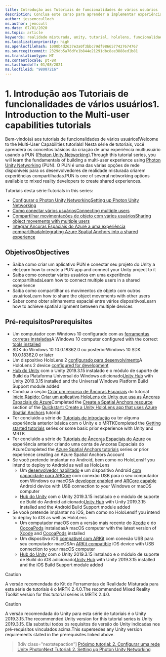 ```yaml
---
title: Introdução aos Tutoriais de funcionalidades de vários usuários
description: Conclua este curso para aprender a implementar experiências compartilhadas de vários usuários em um aplicativo do HoloLens 2.
author: jessemcculloch
ms.author: jemccull
ms.date: 07/01/2020
ms.topic: article
keywords: realidade misturada, unity, tutorial, hololens, funcionalidades de multiusuários, Photon, MRTK, kit de ferramentas de realidade misturada, UWP, âncoras espaciais do Azure
ms.localizationpriority: high
ms.openlocfilehash: 1000b4d2637e3a0f3bbc79df9866577427674767
ms.sourcegitcommit: 2329db5a76dfe1b844e21291dbc8ee3888ed1b81
ms.translationtype: HT
ms.contentlocale: pt-BR
ms.lasthandoff: 01/08/2021
ms.locfileid: "98007216"
---
```

# <a name="1-introduction-to-the-multi-user-capabilities-tutorials"></a><span data-ttu-id="1aac5-104">1. Introdução aos Tutoriais de funcionalidades de vários usuários</span><span class="sxs-lookup"><span data-stu-id="1aac5-104">1. Introduction to the Multi-user capabilities tutorials</span></span>

<span data-ttu-id="1aac5-105">Bem-vindo(a) aos tutoriais de funcionalidades de vários usuários!</span><span class="sxs-lookup"><span data-stu-id="1aac5-105">Welcome to the Multi-User Capabilities tutorials!</span></span> <span data-ttu-id="1aac5-106">Nesta série de tutoriais, você aprenderá os conceitos básicos da criação de uma experiência multiusuário usando a PUN (<a href="https://www.photonengine.com/PUN" target="_blank">Photon Unity Networking</a>).</span><span class="sxs-lookup"><span data-stu-id="1aac5-106">Through this tutorial series, you will learn the fundamentals of building a multi-user experience using <a href="https://www.photonengine.com/PUN" target="_blank">Photon Unity Networking</a> (PUN).</span></span> <span data-ttu-id="1aac5-107">O PUN é uma das várias opções de rede disponíveis para os desenvolvedores de realidade misturada criarem experiências compartilhadas.</span><span class="sxs-lookup"><span data-stu-id="1aac5-107">PUN is one of several networking options available to mixed reality developers to create shared experiences.</span></span>

<span data-ttu-id="1aac5-108">Tutoriais desta série:</span><span class="sxs-lookup"><span data-stu-id="1aac5-108">Tutorials in this series:</span></span>

* [<span data-ttu-id="1aac5-109">Configurar o Photon Unity Networking</span><span class="sxs-lookup"><span data-stu-id="1aac5-109">Setting up Photon Unity Networking</span></span>](mr-learning-sharing-02.md)
* [<span data-ttu-id="1aac5-110">Como conectar vários usuários</span><span class="sxs-lookup"><span data-stu-id="1aac5-110">Connecting multiple users</span></span>](mr-learning-sharing-03.md)
* [<span data-ttu-id="1aac5-111">Compartilhar movimentações de objeto com vários usuários</span><span class="sxs-lookup"><span data-stu-id="1aac5-111">Sharing object movements with multiple users</span></span>](mr-learning-sharing-04.md)
* [<span data-ttu-id="1aac5-112">Integrar Âncoras Espaciais do Azure a uma experiência compartilhada</span><span class="sxs-lookup"><span data-stu-id="1aac5-112">Integrating Azure Spatial Anchors into a shared experience</span></span>](mr-learning-sharing-05.md)

## <a name="objectives"></a><span data-ttu-id="1aac5-113">Objetivos</span><span class="sxs-lookup"><span data-stu-id="1aac5-113">Objectives</span></span>

* <span data-ttu-id="1aac5-114">Saiba como criar um aplicativo PUN e conectar seu projeto do Unity a ele</span><span class="sxs-lookup"><span data-stu-id="1aac5-114">Learn how to create a PUN app and connect your Unity project to it</span></span>
* <span data-ttu-id="1aac5-115">Saiba como conectar vários usuários em uma experiência compartilhada</span><span class="sxs-lookup"><span data-stu-id="1aac5-115">Learn how to connect multiple users in a shared experience</span></span>
* <span data-ttu-id="1aac5-116">Saiba como compartilhar os movimentos de objeto com outros usuários</span><span class="sxs-lookup"><span data-stu-id="1aac5-116">Learn how to share the object movements with other users</span></span>
* <span data-ttu-id="1aac5-117">Saber como obter alinhamento espacial entre vários dispositivos</span><span class="sxs-lookup"><span data-stu-id="1aac5-117">Learn how to achieve spatial alignment between multiple devices</span></span>

## <a name="prerequisites"></a><span data-ttu-id="1aac5-118">Pré-requisitos</span><span class="sxs-lookup"><span data-stu-id="1aac5-118">Prerequisites</span></span>

* <span data-ttu-id="1aac5-119">Um computador com Windows 10 configurado com as [ferramentas corretas instaladas](../../install-the-tools.md)</span><span class="sxs-lookup"><span data-stu-id="1aac5-119">A Windows 10 computer configured with the correct [tools installed](../../install-the-tools.md)</span></span>
* <span data-ttu-id="1aac5-120">SDK do Windows 10 10.0.18362.0 ou posterior</span><span class="sxs-lookup"><span data-stu-id="1aac5-120">Windows 10 SDK 10.0.18362.0 or later</span></span>
* <span data-ttu-id="1aac5-121">Um dispositivo HoloLens 2 [configurado para desenvolvimento](../../platform-capabilities-and-apis/using-visual-studio.md#enabling-developer-mode)</span><span class="sxs-lookup"><span data-stu-id="1aac5-121">A HoloLens 2 device [configured for development](../../platform-capabilities-and-apis/using-visual-studio.md#enabling-developer-mode)</span></span>
* <span data-ttu-id="1aac5-122"><a href="https://docs.unity3d.com/Manual/GettingStartedInstallingHub.html" target="_blank">Hub do Unity</a> com o Unity 2019.3.15 instalado e o módulo de suporte de Build da Plataforma Universal do Windows adicionado</span><span class="sxs-lookup"><span data-stu-id="1aac5-122"><a href="https://docs.unity3d.com/Manual/GettingStartedInstallingHub.html" target="_blank">Unity Hub</a> with Unity 2019.3.15 installed and the Universal Windows Platform Build Support module added</span></span>
* <span data-ttu-id="1aac5-123">Conclua a seção [Criar um recurso de Âncoras Espaciais](https://docs.microsoft.com/azure/spatial-anchors/quickstarts/get-started-unity-hololens#create-a-spatial-anchors-resource) do tutorial [Início Rápido: Criar um aplicativo HoloLens do Unity que usa as Âncoras Espaciais do Azure](https://docs.microsoft.com/azure/spatial-anchors/quickstarts/get-started-unity-hololens)</span><span class="sxs-lookup"><span data-stu-id="1aac5-123">Completed the [Create a Spatial Anchors resource](https://docs.microsoft.com/azure/spatial-anchors/quickstarts/get-started-unity-hololens#create-a-spatial-anchors-resource) section of the [Quickstart: Create a Unity HoloLens app that uses Azure Spatial Anchors](https://docs.microsoft.com/azure/spatial-anchors/quickstarts/get-started-unity-hololens) tutorial</span></span>
* <span data-ttu-id="1aac5-124">Ter concluído a série de [Tutoriais de introdução](mr-learning-base-01.md) ou ter alguma experiência anterior básica com o Unity e o MRTK</span><span class="sxs-lookup"><span data-stu-id="1aac5-124">Completed the [Getting started tutorials](mr-learning-base-01.md) series or some basic prior experience with Unity and MRTK</span></span>
* <span data-ttu-id="1aac5-125">Ter concluído a série de [Tutoriais de Âncoras Espaciais do Azure](mr-learning-asa-01.md) ou experiência anterior criando uma conta de Âncoras Espaciais do Azure</span><span class="sxs-lookup"><span data-stu-id="1aac5-125">Completed the [Azure Spatial Anchors tutorials](mr-learning-asa-01.md) series or prior experience creating an Azure Spatial Anchors Account</span></span>
* <span data-ttu-id="1aac5-126">Se você pretende implantar no Android, bem como no HoloLens</span><span class="sxs-lookup"><span data-stu-id="1aac5-126">If you intend to deploy to Android as well as HoloLens</span></span>
  * <span data-ttu-id="1aac5-127">Um <a href="https://developer.android.com/studio/debug/dev-options" target="_blank">desenvolvedor habilitado</a> e um dispositivo Android <a href="https://developers.google.com/ar/discover/supported-devices" target="_blank">com capacidade para ARCore</a> com conexão USB para o seu computador com Windows ou macOS</span><span class="sxs-lookup"><span data-stu-id="1aac5-127">A <a href="https://developer.android.com/studio/debug/dev-options" target="_blank">developer enabled</a> and <a href="https://developers.google.com/ar/discover/supported-devices" target="_blank">ARCore capable</a> Android device with USB connection to your Windows or macOS computer</span></span>
  * <span data-ttu-id="1aac5-128"><a href="https://docs.unity3d.com/Manual/GettingStartedInstallingHub.html" target="_blank">Hub do Unity</a> com o Unity 2019.3.15 instalado e o módulo de suporte de Build do Android adicionado</span><span class="sxs-lookup"><span data-stu-id="1aac5-128"><a href="https://docs.unity3d.com/Manual/GettingStartedInstallingHub.html" target="_blank">Unity Hub</a> with Unity 2019.3.15 installed and the Android Build Support module added</span></span>
* <span data-ttu-id="1aac5-129">Se você pretende implantar no iOS, bem como no HoloLens</span><span class="sxs-lookup"><span data-stu-id="1aac5-129">If you intend to deploy to iOS as well as HoloLens</span></span>
  * <span data-ttu-id="1aac5-130">Um computador macOS com a versão mais recente do <a href="https://geo.itunes.apple.com/us/app/xcode/id497799835?mt=12" target="_blank">Xcode</a> e do <a href="https://cocoapods.org" target="_blank">CocoaPods</a> instaladas</span><span class="sxs-lookup"><span data-stu-id="1aac5-130">A macOS computer with the latest version of <a href="https://geo.itunes.apple.com/us/app/xcode/id497799835?mt=12" target="_blank">Xcode</a> and <a href="https://cocoapods.org" target="_blank">CocoaPods</a> installed</span></span>
  * <span data-ttu-id="1aac5-131">Um dispositivo iOS <a href="https://developer.apple.com/documentation/arkit/verifying_device_support_and_user_permission" target="_blank">compatível com ARKit</a> com conexão USB para seu computador macOS</span><span class="sxs-lookup"><span data-stu-id="1aac5-131">An <a href="https://developer.apple.com/documentation/arkit/verifying_device_support_and_user_permission" target="_blank">ARKit compatible</a> iOS device with USB connection to your macOS computer</span></span>
  * <span data-ttu-id="1aac5-132"><a href="https://docs.unity3d.com/Manual/GettingStartedInstallingHub.html" target="_blank">Hub do Unity</a> com o Unity 2019.3.15 instalado e o módulo de suporte de Build do iOS adicionado</span><span class="sxs-lookup"><span data-stu-id="1aac5-132"><a href="https://docs.unity3d.com/Manual/GettingStartedInstallingHub.html" target="_blank">Unity Hub</a> with Unity 2019.3.15 installed and the iOS Build Support module added</span></span>

> [!CAUTION]
> <span data-ttu-id="1aac5-133">A versão recomendada do Kit de Ferramentas de Realidade Misturada para esta série de tutoriais é o MRTK 2.4.0.</span><span class="sxs-lookup"><span data-stu-id="1aac5-133">The recommended Mixed Reality Toolkit version for this tutorial series is MRTK 2.4.0.</span></span>

> [!CAUTION]
> <span data-ttu-id="1aac5-134">A versão recomendada do Unity para esta série de tutoriais é o Unity 2019.3.15.</span><span class="sxs-lookup"><span data-stu-id="1aac5-134">The recommended Unity version for this tutorial series is Unity 2019.3.15.</span></span> <span data-ttu-id="1aac5-135">Ela substitui todos os requisitos de versão do Unity indicadas nos pré-requisitos vinculados acima.</span><span class="sxs-lookup"><span data-stu-id="1aac5-135">This supersedes any Unity version requirements stated in the prerequisites linked above.</span></span>

> [!div class="nextstepaction"]
> [<span data-ttu-id="1aac5-136">Próximo tutorial: 2. Configurar uma rede Unity Photon</span><span class="sxs-lookup"><span data-stu-id="1aac5-136">Next Tutorial: 2. Setting up Photon Unity Networking</span></span>](mr-learning-sharing-02.md)
